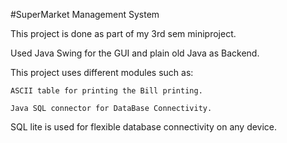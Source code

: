 #SuperMarket Management System

This project is done as part of my 3rd sem miniproject.

Used Java Swing for the GUI and plain old Java as Backend.

This project uses different modules such as:

    ASCII table for printing the Bill printing.
  
    Java SQL connector for DataBase Connectivity.
 
SQL lite is used for flexible database connectivity on any device.
